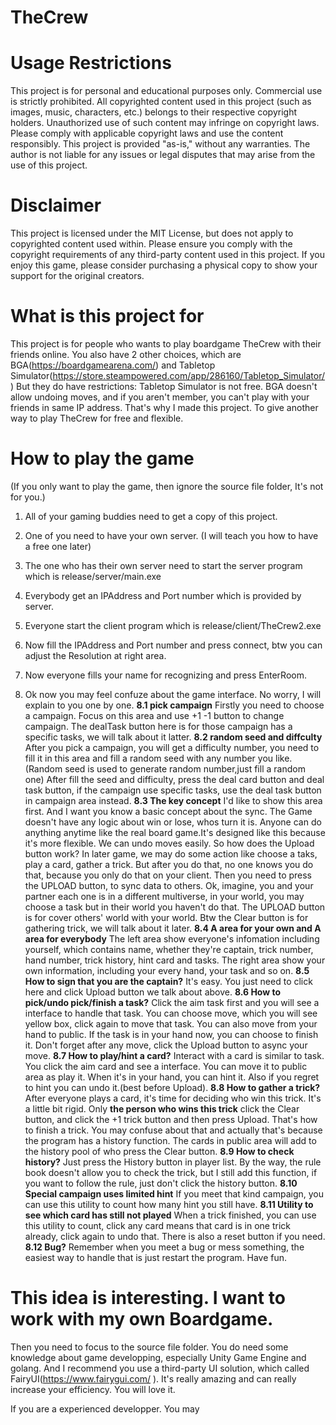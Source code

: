 # TheCrew

# Usage Restrictions
This project is for personal and educational purposes only. Commercial use is strictly prohibited.
All copyrighted content used in this project (such as images, music, characters, etc.) belongs to their respective copyright holders. Unauthorized use of such content may infringe on copyright laws.
Please comply with applicable copyright laws and use the content responsibly.
This project is provided "as-is," without any warranties. The author is not liable for any issues or legal disputes that may arise from the use of this project.

# Disclaimer
This project is licensed under the MIT License, but does not apply to copyrighted content used within. Please ensure you comply with the copyright requirements of any third-party content used in this project.
If you enjoy this game, please consider purchasing a physical copy to show your support for the original creators.

# What is this project for
This project is for people who wants to play boardgame TheCrew with their friends online.
You also have 2 other choices, which are BGA(https://boardgamearena.com/) 
and Tabletop Simulator(https://store.steampowered.com/app/286160/Tabletop_Simulator/)
But they do have restrictions: 
    Tabletop Simulator is not free.
    BGA doesn't allow undoing moves, and if you aren't member, you can't play with your friends in same IP address.
That's why I made this project. To give another way to play TheCrew for free and flexible.

# How to play the game
(If you only want to play the game, then ignore the source file folder, It's not for you.)
1. All of your gaming buddies need to get a copy of this project.
2. One of you need to have your own server. (I will teach you how to have a free one later)
3. The one who has their own server need to start the server program which is release/server/main.exe
4. Everybody get an IPAddress and Port number which is provided by server.
5. Everyone start the client program which is release/client/TheCrew2.exe
6. Now fill the IPAddress and Port number and press connect, btw you can adjust the Resolution at right area.

7. Now everyone fills your name for recognizing and press EnterRoom.
8. Ok now you may feel confuze about the game interface. No worry, I will explain to you one by one.
    **8.1 pick campaign** 
    Firstly you need to choose a campaign. Focus on this area and use +1 -1 button to change campaign. The dealTask button here is for those campaign has a specific tasks, we will talk about it latter.
    **8.2 random seed and diffculty** 
    After you pick a campaign, you will get a difficulty number, you need to fill it in this area and fill a random seed with any number you like.(Random seed is used to generate random number,just fill a random one) After fill the seed and difficulty, press the deal card button and deal task button, if the campaign use specific tasks, use the deal task button in campaign area instead.
    **8.3 The key concept**
    I'd like to show this area first. And I want you know a basic concept about the sync. The Game doesn't have any logic about win or lose, whos turn it is. Anyone can do anything anytime like the real board game.It's designed like this because it's more flexible. We can undo moves easily. So how does the Upload button work? In later game, we may do some action like choose a taks, play a card, gather a trick. But after you do that, no one knows you do that, because you only do that on your client. Then you need to press the UPLOAD button, to sync data to others. Ok, imagine, you and your partner each one is in a different multiverse, in your world, you may choose a task but in their world you haven't do that. The UPLOAD button is for cover others' world with your world. Btw the Clear button is for gathering trick, we will talk about it later.
    **8.4 A area for your own and A area for everybody**
    The left area show everyone's infomation including yourself, which contains name, whether they're captain, trick number, hand number, trick history, hint card and tasks. 
    The right area show your own information, including your every hand, your task and so on.
    **8.5 How to sign that you are the captain?**
    It's easy. You just need to click here and click Upload button we talk about above.
    **8.6 How to pick/undo pick/finish a task?**
    Click the aim task first and you will see a interface to handle that task. You can choose move, which you will see yellow box, click again to move that task. You can also move from your hand to public. If the task is in your hand now, you can choose to finish it. Don't forget after any move, click the Upload button to async your move.
    **8.7 How to play/hint a card?**
    Interact with a card is similar to task. You click the aim card and see a interface. You can move it to public area as play it. When it's in your hand, you can hint it. Also if you regret to hint you can undo it.(best before Upload).
    **8.8 How to gather a trick?**
    After everyone plays a card, it's time for deciding who win this trick. It's a little bit rigid. Only **the person who wins this trick** click the Clear button, and click the +1 trick button and then press Upload. That's how to finish a trick. You may confuse about that and actually that's because the program has a history function. The cards in public area will add to the history pool of who press the Clear button. 
    **8.9 How to check history?**
    Just press the History button in player list. By the way, the rule book doesn't allow you to check the trick, but I still add this function, if you want to follow the rule, just don't click the history button.
    **8.10 Special campaign uses limited hint**
    If you meet that kind campaign, you can use this utility to count how many hint you still have.
    **8.11 Utility to see which card has still not played**
    When a trick finished, you can use this utility to count, click any card means that card is in one trick already, click again to undo that. There is also a reset button if you need.
    **8.12 Bug?**
    Remember when you meet a bug or mess something, the easiest way to handle that is just restart the program. Have fun.

# This idea is interesting. I want to work with my own Boardgame.
Then you need to focus to the source file folder.
You do need some knowledge about game developping, especially Unity Game Engine and golang.
And I recommend you use a third-party UI solution, which called FairyUI(https://www.fairygui.com/ ). It's really amazing and can really increase your efficiency. You will love it.

If you are a experienced developper. You may